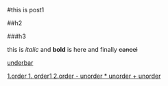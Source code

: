#this is post1

##h2 
 
###h3

this is *italic* and **bold** is here and finally ~~cancel~~

<u>underbar<u>

1.order 
	1. order1
2.order 
	- unorder
	* unorder
	+ unorder
